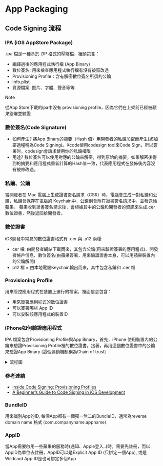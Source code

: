 # App Packaging

## Code Signing 流程
###  IPA (iOS AppStore Package)

.ipa 檔是一種基於 ZIP 格式的壓縮檔，裡頭包含：
- 編譯過後的應用程式執行檔 (App Binary)
- 數位簽名: 用來檢查應用程式執行檔有沒有被竄改過
- Provisioning Profile：含有解密數位簽名所須的公鑰
- Info.plist
- 資源檔案: 圖片、字體、聲音等等

> [!NOTE]
> 從App Store下載的ipa中沒有 provisioning profile，因為它們在上架前已經被蘋果簽署並驗證

### 數位簽名(Code Signature)
- 如何產生?  將App Binary的摘要（Hash 值）用開發者的私鑰加密而產生(該加密過程稱為Code Signing)。Xcode使用codesign tool來Code Sign，所以簽署时，codesign會請求使用你的私鑰權限
- 用途? 數位簽名可以使用對應的公鑰來解密，得到原始的摘要。如果解密後得到的摘要和應用程式重新計算的Hash值一致，代表應用程式在發佈後內容沒有被修改過。

### 私鑰、公鑰
當開發者在 Mac 電腦上生成證書簽名請求（CSR）時，電腦會生成一對私鑰和公鑰，私鑰會保存在電腦的 Keychain中，公鑰則會附在證書簽名請求中，並發送給蘋果。
蘋果收到證書簽名請求後，會根據其中的公鑰和開發者的資訊來生成.cer 數位證書，然後返回給開發者。

### 數位證書
iOS開發中常見的數位證書格式有 .cer 與 .p12 兩種:
- cer 檔: 由開發者網站下載而來，其包含公鑰(用來驗證簽署的應用程式)、開發者帳戶信息、數位簽名(由蘋果簽署，用來驗證證書本身，可以用蘋果裝置內的公鑰解開)
- p12 檔 = 由本地電腦Keychain輸出而來，其中包含私鑰和 .cer 檔

### Provisioning Profile
用來管控應用程式在裝置上運行的檔案，裡面信息包含：
- 用來簽署應用程式的數位證書
- 可以簽署哪些 App ID
- 可以安裝該應用程式的裝置ID

### iPhone如何驗證應用程式
IPA 檔案包含Provisioning Profile與App Binary，首先，iPhone 使用裝置內的公鑰來驗證Provisioning Profile裡的數位證書。接著，再用這個數位證書中的公鑰來驗證App Binary (這個連鎖機制稱為Chain of trust)
<details>
<summary>流程圖</summary>
<img width="1045" alt="CleanShot 2025-01-09 at 10 42 51@2x" src="https://github.com/user-attachments/assets/99bf5fff-d1a8-402b-a3d6-ec9334539c0e" />
</details>

### 參考連結
- [Inside Code Signing: Provisioning Profiles](https://developer.apple.com/documentation/technotes/tn3125-inside-code-signing-provisioning-profiles)
- [A Beginner’s Guide to Code Signing in iOS Development](https://medium.com/@bingkuo/a-beginners-guide-to-code-signing-in-ios-development-d3d5285f0960)

### BundleID 
用來識別App的ID, 每個App都有一個獨一無二的BundleID，通常為reverse domain name 格式 (com.companyname.appname)

### AppID
當App需要啟用一些蘋果的服務時(通知、Apple登入..)時，需要先註冊，而以AppID為單位去註冊，AppID可以是Explicit App ID (只綁定一個App), 或是 Wildcard App ID是也可綁定多個App
